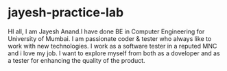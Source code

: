 jayesh-practice-lab
===================
HI all,
  I am Jayesh Anand.I have done BE in Computer Engineering for University of Mumbai.
  I am passionate coder & tester who always like to work with new technologies.
  I work as a software tester in a reputed MNC and i love my job.
  I want to explore myself from both as a doveloper and as a tester for enhancing 
  the quality of the product.
  
  
